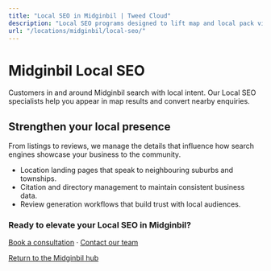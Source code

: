 ```yaml
---
title: "Local SEO in Midginbil | Tweed Cloud"
description: "Local SEO programs designed to lift map and local pack visibility for Midginbil businesses."
url: "/locations/midginbil/local-seo/"
---
```


# Midginbil Local SEO

Customers in and around Midginbil search with local intent. Our Local SEO specialists help you appear in map results and convert nearby enquiries.

## Strengthen your local presence

From listings to reviews, we manage the details that influence how search engines showcase your business to the community.

- Location landing pages that speak to neighbouring suburbs and townships.
- Citation and directory management to maintain consistent business data.
- Review generation workflows that build trust with local audiences.

### Ready to elevate your Local SEO in Midginbil?

[Book a consultation](/consultation/) · [Contact our team](/contact/)

[Return to the Midginbil hub](/locations/midginbil/)
